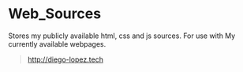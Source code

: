 # Web_Sources

Stores my publicly available html, css and js sources.
For use with My currently available webpages.

> http://diego-lopez.tech

